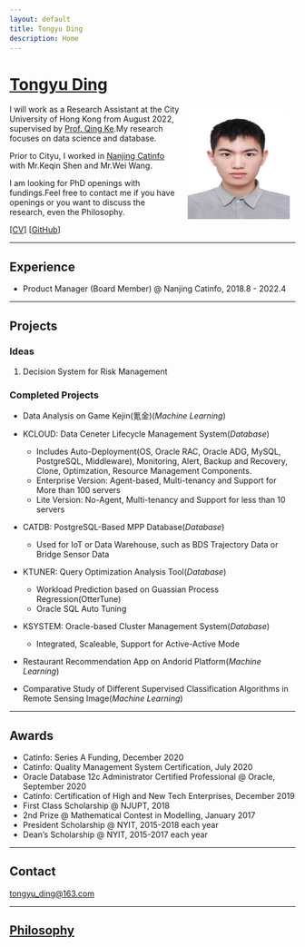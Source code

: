 ```yaml
---
layout: default
title: Tongyu Ding
description: Home
---
```


# [Tongyu Ding](/index.html)
<img src="/static/dty.jpg" alt="TY" style="width: 180px; height: 192px; float: right; margin: 10px"/>

I will work as a Research Assistant at the City University of Hong Kong from August 2022, supervised by [Prof. Qing Ke](https://qke.github.io/).My research focuses on data science and database.

Prior to Cityu, I worked in [Nanjing Catinfo](https://www.catinfo.cn/) with Mr.Keqin Shen and Mr.Wei Wang.

I am looking for PhD openings with fundings.Feel free to contact me if you have openings or you want to discuss the research, even the Philosophy.

[[CV](/ding_cv.pdf)] [[GitHub](https://github.com/tongyuding)]

---

## Experience

- Product Manager (Board Member) @ Nanjing Catinfo, 2018.8 - 2022.4

---

## Projects

### Ideas

1. Decision System for Risk Management

### Completed Projects

- Data Analysis on Game Kejin(氪金)(_Machine Learning_)

+ KCLOUD: Data Ceneter Lifecycle Management System(_Database_)
  - Includes Auto-Deployment(OS, Oracle RAC, Oracle ADG, MySQL, PostgreSQL, Middleware), Monitoring, Alert, Backup and Recovery, Clone, Optimzation, Resource Management Components.
  - Enterprise Version: Agent-based, Multi-tenancy and Support for More than 100 servers
  - Lite Version: No-Agent, Multi-tenancy and Support for less than 10 servers

+ CATDB: PostgreSQL-Based MPP Database(_Database_)
  - Used for IoT or Data Warehouse, such as BDS Trajectory Data or Bridge Sensor Data

+ KTUNER: Query Optimization Analysis Tool(_Database_)
  - Workload Prediction based on Guassian Process Regression(OtterTune)
  - Oracle SQL Auto Tuning 

+ KSYSTEM: Oracle-based Cluster Management System(_Database_)
  - Integrated, Scaleable, Support for Active-Active Mode

- Restaurant Recommendation App on Andorid Platform(_Machine Learning_)

- Comparative Study of Different Supervised Classification Algorithms in Remote Sensing Image(_Machine Learning_)

---

## Awards

- Catinfo: Series A Funding, December 2020
- Catinfo: Quality Management System Certification, July 2020
- Oracle Database 12c Administrator Certified Professional @ Oracle, September 2020
- Catinfo: Certification of High and New Tech Enterprises, December 2019
- First Class Scholarship @ NJUPT, 2018
- 2nd Prize @ Mathematical Contest in Modelling, January 2017
- President Scholarship @ NYIT, 2015-2018 each year
- Dean’s Scholarship @ NYIT, 2015-2017 each year

---

## Contact

tongyu_ding@163.com

---

## [Philosophy](/notes.html)

